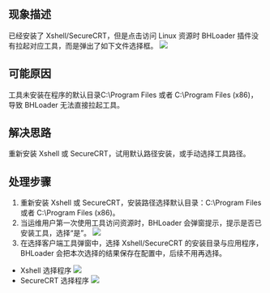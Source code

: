 ## 现象描述
已经安装了 Xshell/SecureCRT，但是点击访问 Linux 资源时 BHLoader 插件没有拉起对应工具，而是弹出了如下文件选择框。
![](https://main.qcloudimg.com/raw/5f36b0d557302f0b70691f8501816f28.png)
## 可能原因
工具未安装在程序的默认目录C:\Program Files 或者 C:\Program Files (x86)，导致 BHLoader 无法直接拉起工具。


## 解决思路
重新安装 Xshell 或 SecureCRT，试用默认路径安装，或手动选择工具路径。

## 处理步骤
1. 重新安装 Xshell 或 SecureCRT，安装路径选择默认目录：C:\Program Files 或者 C:\Program Files (x86)。
2. 当运维用户第一次使用工具访问资源时，BHLoader 会弹窗提示，提示是否已安装工具，选择“是”。
![](https://main.qcloudimg.com/raw/e2035b2e7449bbe54d429eaa50a47ed2.png)
3. 在选择客户端工具弹窗中，选择 Xshell/SecureCRT 的安装目录与应用程序，BHLoader 会把本次选择的结果保存在配置中，后续不用再选择。
 - Xshell 选择程序
![](https://main.qcloudimg.com/raw/fab2eb5f185cc15b67983a926f7752e3.png)
 - SecureCRT 选择程序
![](https://main.qcloudimg.com/raw/973841d5e97b054d92c3246986a63b3e.png)
